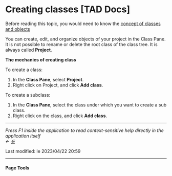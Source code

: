 # Creating classes \[TAD Docs]

Before reading this topic, you would need to know the [concept of classes and objects](broken-reference)

You can create, edit, and organize objects of your project in the Class Pane. It is not possible to rename or delete the root class of the class tree. It is always called **Project**.

**The mechanics of creating class**

To create a class:

1. In the **Class Pane**, select **Project**.
2. Right click on Project, and click **Add class**.

To create a subclass:

1. In the **Class Pane**, select the class under which you want to create a sub class.
2. Right click on the class, and click **Add class**.

***

_Press F1 inside the application to read context-sensitive help directly in the application itself_\
_←_ [_∈_](broken-reference)

Last modified: le 2023/04/22 20:59

***

#### Page Tools
